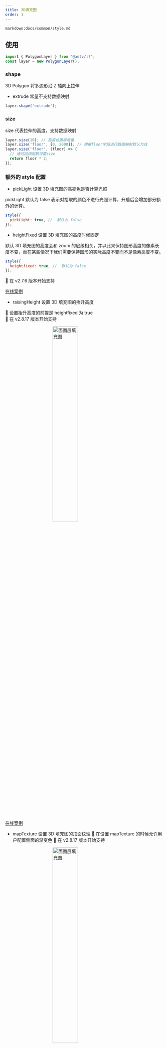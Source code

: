 ```yaml
---
title: 3D填充图
order: 1
---
```


`markdown:docs/common/style.md`

## 使用

```javascript
import { PolygonLayer } from '@antv/l7';
const layer = new PolygonLayer();
```

### shape

3D Polygon 将多边形沿 Z 轴向上拉伸

- extrude 常量不支持数据映射

```javascript
layer.shape('extrude');
```

### size

size 代表拉伸的高度，支持数据映射

```javascript
layer.size(10); // 高度设置成常量
layer.size('floor', [0, 2000]); // 根据floor字段进行数据映射默认为线
layer.size('floor', (floor) => {
  // 通过回调函数设置size
  return floor * 2;
});
```

### 额外的 style 配置

- pickLight 设置 3D 填充图的高亮色是否计算光照

pickLight 默认为 false 表示对拾取的颜色不进行光照计算，开启后会增加部分额外的计算。

```javascript
style({
  pickLight: true, //  默认为 false
});
```

- heightFixed 设置 3D 填充图的高度时候固定

默认 3D 填充图的高度会和 zoom 的层级相关，并以此来保持图形高度的像素长度不变，而在某些情况下我们需要保持图形的实际高度不变而不是像素高度不变。

```javascript
style({
  heightfixed: true, //  默认为 false
});
```

🌟 在 v2.7.6 版本开始支持

[在线案例](/zh/examples/react/covid#covid_extrude)

- raisingHeight 设置 3D 填充图的抬升高度

🌟 设置抬升高度的前提是 heightfixed 为 true  
🌟 在 v2.8.17 版本开始支持

<img width="40%" style="display: block;margin: 0 auto;" alt="面图层填充图" src="https://gw.alipayobjects.com/mdn/rms_816329/afts/img/A*D8GeSKNZxWIAAAAAAAAAAAAAARQnAQ">

[在线案例](/zh/examples/polygon/3d#floatMap)

- mapTexture 设置 3D 填充图的顶面纹理
  🌟 在设置 mapTexture 的时候允许用户配置侧面的渐变色
  🌟 在 v2.8.17 版本开始支持

<img width="40%" style="display: block;margin: 0 auto;" alt="面图层填充图" src="https://gw.alipayobjects.com/mdn/rms_816329/afts/img/A*K18EQZoe4awAAAAAAAAAAAAAARQnAQ">

```javascript
const provincelayer = new PolygonLayer({})
  .source(data)
  .size(150000)
  .shape('extrude')
  .color('#0DCCFF')
  .style({
    heightfixed: true,
    pickLight: true,
    raisingHeight: 200000,
    mapTexture:
      'https://gw.alipayobjects.com/mdn/rms_816329/afts/img/A*0tmIRJG9cQQAAAAAAAAAAAAAARQnAQ',
    sourceColor: '#333',
    targetColor: '#fff',
  });
```

- topsurface: boolean
控制顶面的显隐，默认为 true

- sidesurface: boolean
控制侧面的显隐，默认为 true

[在线案例](/zh/examples/polygon/3d#texture3D)

`markdown:docs/common/layer/base.md`
